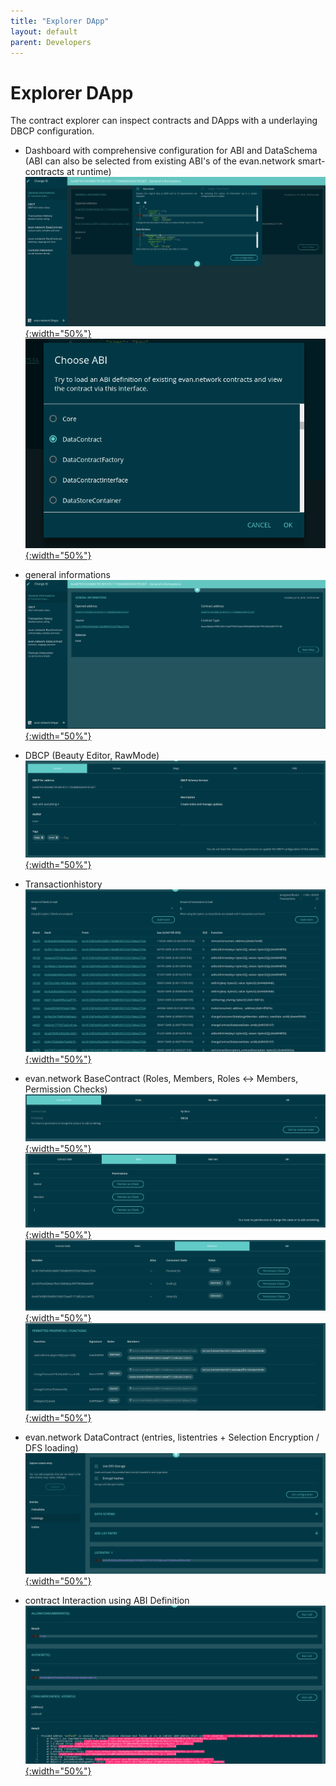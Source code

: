```yaml
---
title: "Explorer DApp"
layout: default
parent: Developers
---
```

# Explorer DApp

The contract explorer can inspect contracts and DApps with a underlaying DBCP configuration.

- Dashboard with comprehensive configuration for ABI and DataSchema (ABI can also be selected from existing ABI's of the evan.network smart-contracts at runtime)
[![Error Popup](/dapps/dapps/explorer/1.png){:width="50%"}](/dapps/dapps/explorer/1.png)
[![Error Popup](/dapps/dapps/explorer/2.png){:width="50%"}](/dapps/dapps/explorer/2.png)

- general informations
[![Error Popup](/dapps/dapps/explorer/3.png){:width="50%"}](/dapps/dapps/explorer/3.png)

- DBCP (Beauty Editor, RawMode)
[![Error Popup](/dapps/dapps/explorer/4.png){:width="50%"}](/dapps/dapps/explorer/4.png)

- Transactionhistory
[![Error Popup](/dapps/dapps/explorer/5.png){:width="50%"}](/dapps/dapps/explorer/5.png)

- evan.network BaseContract (Roles, Members, Roles <-> Members, Permission Checks)
[![Error Popup](/dapps/dapps/explorer/6.png){:width="50%"}](/dapps/dapps/explorer/6.png)
[![Error Popup](/dapps/dapps/explorer/7.png){:width="50%"}](/dapps/dapps/explorer/7.png)
[![Error Popup](/dapps/dapps/explorer/8.png){:width="50%"}](/dapps/dapps/explorer/8.png)
[![Error Popup](/dapps/dapps/explorer/9.png){:width="50%"}](/dapps/dapps/explorer/9.png)

- evan.network DataContract (entries, listentries + Selection Encryption / DFS loading)
[![Error Popup](/dapps/dapps/explorer/10.png){:width="50%"}](/dapps/dapps/explorer/10.png)

- contract Interaction using ABI Definition
[![Error Popup](/dapps/dapps/explorer/11.png){:width="50%"}](/dapps/dapps/explorer/11.png)

